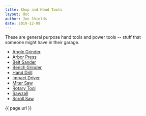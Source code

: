 ```yaml
---
title: Shop and Hand Tools
layout: doc
author: Joe Shields
date: 2019-12-09
---
```


These are general purpose hand tools and power tools -- stuff that someone might have in their garage.

- [Angle Grinder](angleGrinder)
- [Arbor Press](arborPress)
- [Belt Sander](beltSander)
- [Bench Grinder](benchGrinder)
- [Hand Drill](handDrill)
- [Impact Driver](impactDriver)
- [Miter Saw](miterSaw)
- [Rotary Tool](rotaryTool)
- [Sawzall](sawzall)
- [Scroll Saw](scrollSaw)

{{ page.url }}
